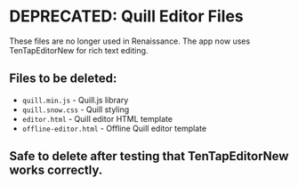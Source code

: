 # DEPRECATED: Quill Editor Files

These files are no longer used in Renaissance. The app now uses TenTapEditorNew for rich text editing.

## Files to be deleted:

- `quill.min.js` - Quill.js library
- `quill.snow.css` - Quill styling
- `editor.html` - Quill editor HTML template
- `offline-editor.html` - Offline Quill editor template

## Safe to delete after testing that TenTapEditorNew works correctly.
